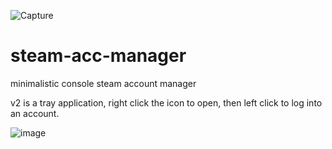 ![Capture](https://user-images.githubusercontent.com/16629242/201178240-85d2fcd6-4625-4ae7-8f89-c3ee10e98143.PNG)
# steam-acc-manager
minimalistic console steam account manager

v2 is a tray application, right click the icon to open, then left click to log into an account.

![image](https://i.imgur.com/30e1Lpn.png)
